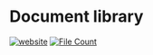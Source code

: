 # Document library
[![website](https://github.takahashi65.info/lib_badge/website-up.svg)](https://github.com/Suzhou65/Suzhou65.github.io/tree/master/lib_doc)
[![File Count](https://img.shields.io/github/directory-file-count/Suzhou65/Suzhou65.github.io/lib_doc)](https://shields.io/category/size)
